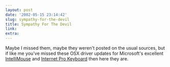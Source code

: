 ```yaml
---
layout: post
date: '2002-05-15 23:14:42'
slug: sympathy-for-the-devil
title: Sympathy For The Devil
link: 
extra: 
---
```


Maybe I missed them, maybe they weren't posted on the usual sources, but if like me you've missed these OSX driver updates for Microsoft's excellent [IntelliMouse](http://www.microsoft.com/mac/download/hardware/intellipointOSX.asp) and [Internet Pro Keyboard](http://www.microsoft.com/mac/DOWNLOAD/hardware/IntelliTypeOSX.asp) then here they are.